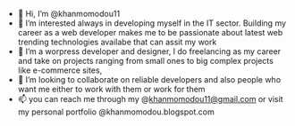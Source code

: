 - 👋 Hi, I’m @khanmomodou11
- 👀 I’m interested always in developing myself in the IT sector. Building my career as a web developer makes me to be passionate about latest web trending technologies availabe that can assit my work
- 🌱 I’m a worpress developer and designer, I do freelancing as my career and take on projects ranging from small ones to big complex projects like e-commerce sites, 
- 💞️ I’m looking to collaborate on reliable developers and also people who want me either to work with them or work for them
- 📫 you can reach me through my @khanmomodou11@gmail.com or visit my personal portfolio @khanmomodou.blogspot.com

<!---
khanmomodou11/khanmomodou11 is a ✨ special ✨ repository because its `README.md` (this file) appears on your GitHub profile.
You can click the Preview link to take a look at your changes.
--->
